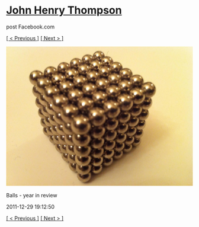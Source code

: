 # [John Henry Thompson](../README.md)
post Facebook.com

[[ < Previous ]](2011-12-30-9.md) [[ Next > ]](2011-12-29-2.md)

[![](../media/2011-12-29/Balls-year-in-review.jpg)](../README.md)

Balls - year in review

2011-12-29 19:12:50

[[ < Previous ]](2011-12-30-9.md) [[ Next > ]](2011-12-29-2.md)